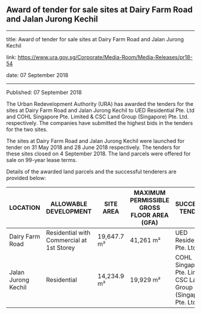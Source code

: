## Award of tender for sale sites at Dairy Farm Road and Jalan Jurong Kechil

---

title: Award of tender for sale sites at Dairy Farm Road and Jalan Jurong Kechil

link: https://www.ura.gov.sg/Corporate/Media-Room/Media-Releases/pr18-54

date: 07 September 2018

---

Published: 07 September 2018

The Urban Redevelopment Authority (URA) has awarded the tenders for the sites at Dairy Farm Road and Jalan Jurong Kechil to UED Residential Pte. Ltd and COHL Singapore Pte. Limited & CSC Land Group (Singapore) Pte. Ltd. respectively. The companies have submitted the highest bids in the tenders for the two sites.

The sites at Dairy Farm Road and Jalan Jurong Kechil were launched for tender on 31 May 2018 and 28 June 2018 respectively. The tenders for these sites closed on 4 September 2018. The land parcels were offered for sale on 99-year lease terms.

Details of the awarded land parcels and the successful tenderers are provided below:

| LOCATION          | ALLOWABLE DEVELOPMENT                          | SITE AREA   | MAXIMUM PERMISSIBLE GROSS FLOOR AREA (GFA) | SUCCESSFUL TENDERER                                               | TENDERED PRICE ($PSM of GFA)       |
|-------------------|------------------------------------------------|-------------|--------------------------------------------|-------------------------------------------------------------------|------------------------------------|
| Dairy Farm Road   | Residential with Commercial at 1st Storey      | 19,647.7 m² | 41,261 m²                                   | UED Residential Pte. Ltd                                           | $368,800,001.00 ($8,938.22)        |
| Jalan Jurong Kechil | Residential                                   | 14,234.9 m² | 19,929 m²                                   | COHL Singapore Pte. Limited & CSC Land Group (Singapore) Pte. Ltd. | $215,000,000.00 ($10,788.30)       |

